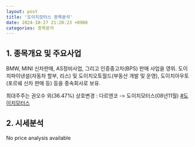 ```yaml
---
layout: post
title: '도이치모터스 종목분석'
date: 2024-10-27 21:20:23 +0900
categories: 종목분석
---
```


## 1. 종목개요 및 주요사업

BMW, MINI 신차판매, AS정비사업, 그리고 인증중고차(BPS) 판매 사업을 영위. 도이치파이낸셜(자동차 할부, 리스) 및 도이치오토월드(부동산 개발 및 운영), 도이치아우토(포르쉐 신차 판매 등) 등을 종속회사로 보유.

최대주주는 권오수 외(36.47%) 상호변경 : 다르앤코 -> 도이치모터스(08년11월)
[#도이치모터스](#)

## 2. 시세분석

No price analysis available
